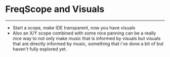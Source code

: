 # FreqScope and Visuals

-------

- Start a scope, make IDE transparent, now you have visuals
- Also an X/Y scope combined with some nice panning can be a really nice way to not only make music that is informed by visuals but visuals that are directly informed by music, something that i've done a bit of but haven't fully explored yet.
